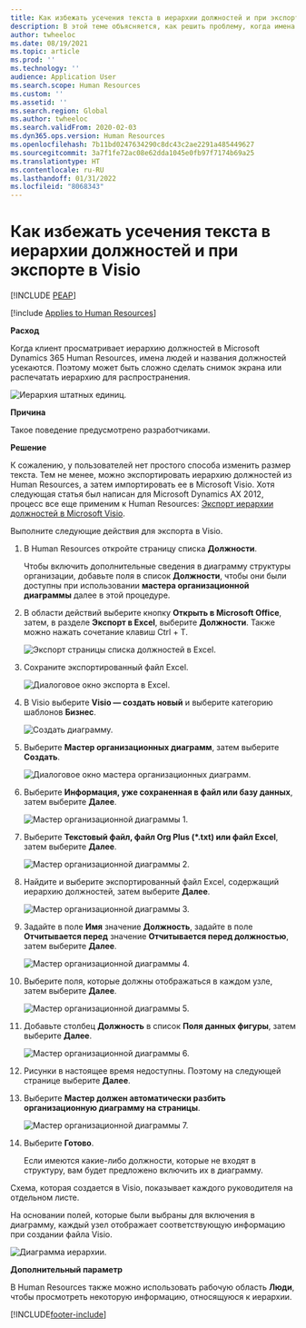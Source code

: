 ```yaml
---
title: Как избежать усечения текста в иерархии должностей и при экспорте в Visio
description: В этой теме объясняется, как решить проблему, когда имена людей и названия должностей усекаются при просмотре иерархии должностей в Microsoft Dynamics 365 Human Resources.
author: twheeloc
ms.date: 08/19/2021
ms.topic: article
ms.prod: ''
ms.technology: ''
audience: Application User
ms.search.scope: Human Resources
ms.custom: ''
ms.assetid: ''
ms.search.region: Global
ms.author: twheeloc
ms.search.validFrom: 2020-02-03
ms.dyn365.ops.version: Human Resources
ms.openlocfilehash: 7b11bd0247634290c8dc43c2ae2291a485449627
ms.sourcegitcommit: 3a7f1fe72ac08e62dda1045e0fb97f7174b69a25
ms.translationtype: HT
ms.contentlocale: ru-RU
ms.lasthandoff: 01/31/2022
ms.locfileid: "8068343"
---
```

# <a name="avoid-text-truncation-on-the-position-hierarchy-and-export-to-visio"></a>Как избежать усечения текста в иерархии должностей и при экспорте в Visio


[!INCLUDE [PEAP](../includes/peap-2.md)]

[!include [Applies to Human Resources](../includes/applies-to-hr.md)]

**Расход**

Когда клиент просматривает иерархию должностей в Microsoft Dynamics 365 Human Resources, имена людей и названия должностей усекаются. Поэтому может быть сложно сделать снимок экрана или распечатать иерархию для распространения.

![Иерархия штатных единиц.](media/position-h.png)

**Причина**

Такое поведение предусмотрено разработчиками.

**Решение**

К сожалению, у пользователей нет простого способа изменить размер текста. Тем не менее, можно экспортировать иерархию должностей из Human Resources, а затем импортировать ее в Microsoft Visio. Хотя следующая статья был написан для Microsoft Dynamics AX 2012, процесс все еще применим к Human Resources: [Экспорт иерархии должностей в Microsoft Visio](/dynamicsax-2012/appuser-itpro/export-a-position-hierarchy-to-microsoft-visio).

Выполните следующие действия для экспорта в Visio.

1. В Human Resources откройте страницу списка **Должности**.

    Чтобы включить дополнительные сведения в диаграмму структуры организации, добавьте поля в список **Должности**, чтобы они были доступны при использовании **мастера организационной диаграммы** далее в этой процедуре.

2. В области действий выберите кнопку **Открыть в Microsoft Office**, затем, в разделе **Экспорт в Excel**, выберите **Должности**. Также можно нажать сочетание клавиш Ctrl + T.

    ![Экспорт страницы списка должностей в Excel.](media/org-admin.png)

3. Сохраните экспортированный файл Excel.

    ![Диалоговое окно экспорта в Excel.](media/export-excel.png)

4. В Visio выберите **Visio — создать новый** и выберите категорию шаблонов **Бизнес**.

    ![Создать диаграмму.](media/new.png)

5. Выберите **Мастер организационных диаграмм**, затем выберите **Создать**.

    ![Диалоговое окно мастера организационных диаграмм.](media/orgchart-wizard.png)

6. Выберите **Информация, уже сохраненная в файл или базу данных**, затем выберите **Далее**.

    ![Мастер организационной диаграммы 1.](media/orgchart-wizard7.png)

7. Выберите **Текстовый файл, файл Org Plus (\*.txt) или файл Excel**, затем выберите **Далее**.

    ![Мастер организационной диаграммы 2.](media/orgchart-wizard3.png)

8. Найдите и выберите экспортированный файл Excel, содержащий иерархию должностей, затем выберите **Далее**.

    ![Мастер организационной диаграммы 3.](media/orgchart-wizard2.png)

9. Задайте в поле **Имя** значение **Должность**, задайте в поле **Отчитывается перед** значение **Отчитывается перед должностью**, затем выберите **Далее**.

    ![Мастер организационной диаграммы 4.](media/orgchart-wizard1.png)

10. Выберите поля, которые должны отображаться в каждом узле, затем выберите **Далее**.

    ![Мастер организационной диаграммы 5.](media/orgchart-wizard5.png)

11. Добавьте столбец **Должность** в список **Поля данных фигуры**, затем выберите **Далее**.

    ![Мастер организационной диаграммы 6.](media/orgchart-wizard6.png)

12. Рисунки в настоящее время недоступны. Поэтому на следующей странице выберите **Далее**.
13. Выберите **Мастер должен автоматически разбить организационную диаграмму на страницы**.

    ![Мастер организационной диаграммы 7.](media/orgchart-wizard4.png)

14. Выберите **Готово**.

    Если имеются какие-либо должности, которые не входят в структуру, вам будет предложено включить их в диаграмму.

Схема, которая создается в Visio, показывает каждого руководителя на отдельном листе.

На основании полей, которые были выбраны для включения в диаграмму, каждый узел отображает соответствующую информацию при создании файла Visio.

![Диаграмма иерархии.](media/hierarchy.png)

**Дополнительный параметр**

В Human Resources также можно использовать рабочую область **Люди**, чтобы просмотреть некоторую информацию, относящуюся к иерархии.


[!INCLUDE[footer-include](../includes/footer-banner.md)]
